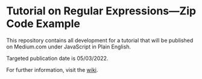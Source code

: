 # Tutorial on Regular Expressions—Zip Code Example

This repository contains all development for a tutorial that will be
published on Medium.com under JavaScript in Plain English.

Targeted publication date is 05/03/2022.

For further information, visit the [wiki](https://github.com/RHieger/regex-zip-code-tutorial/wiki).
